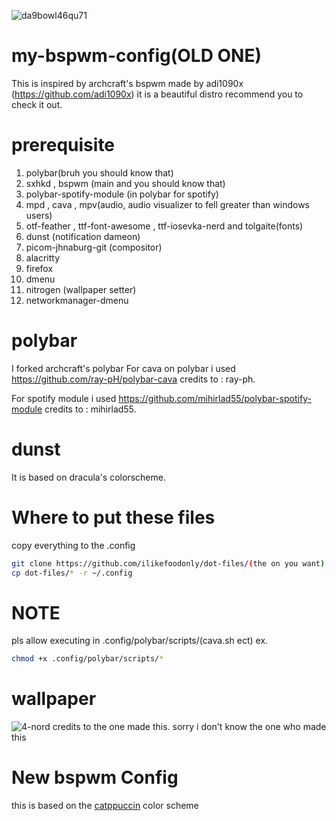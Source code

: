 ![da9bowl46qu71](https://user-images.githubusercontent.com/89000017/138401136-010270cf-68c4-4e4f-9e12-86eba5e717ea.jpg)
# my-bspwm-config(OLD ONE)
This is inspired by archcraft's bspwm made by adi1090x (https://github.com/adi1090x) it is a beautiful distro recommend you to check it out.
# prerequisite
1. polybar(bruh you should know that)
2. sxhkd , bspwm (main and you should know that)
3. polybar-spotify-module (in polybar for spotify)
4. mpd , cava , mpv(audio, audio visualizer to fell greater than windows users)
5. otf-feather , ttf-font-awesome , ttf-iosevka-nerd and tolgaite(fonts)
6. dunst (notification dameon)
7. picom-jhnaburg-git (compositor)
8. alacritty
9. firefox
10. dmenu
11. nitrogen (wallpaper setter)  
12. networkmanager-dmenu
# polybar
I forked archcraft's polybar
 For cava on polybar i used https://github.com/ray-pH/polybar-cava
credits to : ray-ph.

For spotify module i used https://github.com/mihirlad55/polybar-spotify-module
credits to : mihirlad55.
# dunst
It is based on dracula's colorscheme.
# Where to put these files
copy everything to the .config 
````bash
git clone https://github.com/ilikefoodonly/dot-files/(the on you want)
cp dot-files/* -r ~/.config
``````
# NOTE 
pls allow executing in .config/polybar/scripts/(cava.sh ect) ex.
```bash
chmod +x .config/polybar/scripts/*
``````
# wallpaper
![4-nord](https://user-images.githubusercontent.com/89000017/138401248-006471f3-f275-4cb1-9e1a-60a41d2de035.png)
credits to the one made this. 
sorry i don't know the one who made this

# New bspwm Config
this is based on the [catppuccin](https://github.com/catppuccin/catppuccin) color scheme
